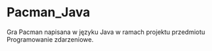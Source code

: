 # Pacman_Java
Gra Pacman napisana w języku Java w ramach projektu przedmiotu Programowanie zdarzeniowe. 
